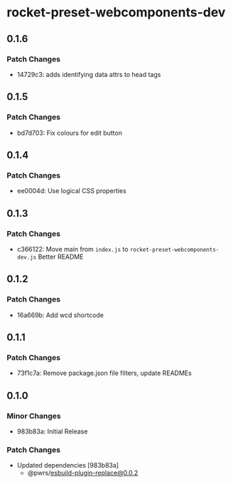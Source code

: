 # rocket-preset-webcomponents-dev

## 0.1.6

### Patch Changes

- 14729c3: adds identifying data attrs to head tags

## 0.1.5

### Patch Changes

- bd7d703: Fix colours for edit button

## 0.1.4

### Patch Changes

- ee0004d: Use logical CSS properties

## 0.1.3

### Patch Changes

- c366122: Move main from `index.js` to `rocket-preset-webcomponents-dev.js`
  Better README

## 0.1.2

### Patch Changes

- 16a669b: Add wcd shortcode

## 0.1.1

### Patch Changes

- 73f1c7a: Remove package.json file filters, update READMEs

## 0.1.0

### Minor Changes

- 983b83a: Initial Release

### Patch Changes

- Updated dependencies [983b83a]
  - @pwrs/esbuild-plugin-replace@0.0.2
